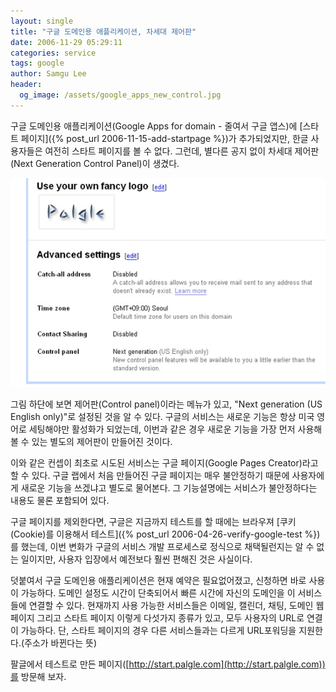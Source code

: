 ```yaml
---
layout: single
title: "구글 도메인용 애플리케이션, 차세대 제어판"
date: 2006-11-29 05:29:11
categories: service
tags: google
author: Samgu Lee
header:
  og_image: /assets/google_apps_new_control.jpg
---
```


구글 도메인용 애플리케이션(Google Apps for domain - 줄여서 구글 앱스)에 [스타트 페이지]({% post_url 2006-11-15-add-startpage %})가 추가되었지만, 한글 사용자들은 여전히 스타트 페이지를 볼 수 없다. 그런데, 별다른 공지 없이 차세대 제어판(Next Generation Control Panel)이 생겼다.

![구글 도메인용 애플리케이션에 추가된 차세대 제어판](/assets/google_apps_new_control.jpg)

그림 하단에 보면 제어판(Control panel)이라는 메뉴가 있고, "Next generation (US English only)"로 설정된 것을 알 수 있다. 구글의 서비스는 새로운 기능은 항상 미국 영어로 세팅해야만 활성화가 되었는데, 이번과 같은 경우 새로운 기능을 가장 먼저 사용해 볼 수 있는 별도의 제어판이 만들어진 것이다.

이와 같은 컨셉이 최초로 시도된 서비스는 구글 페이지(Google Pages Creator)라고 할 수 있다. 구글 랩에서 처음 만들어진 구글 페이지는 매우 불안정하기 때문에 사용자에게 새로운 기능을 쓰겠냐고 별도로 물어본다. 그 기능설명에는 서비스가 불안정하다는 내용도 물론 포함되어 있다.

구글 페이지를 제외한다면, 구글은 지금까지 테스트를 할 때에는 브라우져 [쿠키(Cookie)를 이용해서 테스트]({% post_url 2006-04-26-verify-google-test %})를 했는데, 이번 변화가 구글의 서비스 개발 프로세스로 정식으로 채택될런지는 알 수 없는 일이지만, 사용자 입장에서 예전보다 훨씬 편해진 것은 사실이다.

덧붙여서 구글 도메인용 애플리케이션은 현재 예약은 필요없어졌고, 신청하면 바로 사용이 가능하다. 도메인 설정도 시간이 단축되어서 빠른 시간에 자신의 도메인을 이 서비스들에 연결할 수 있다. 현재까지 사용 가능한 서비스들은 이메일, 캘린더, 채팅, 도메인 웹페이지 그리고 스타트 페이지 이렇게 다섯가지 종류가 있고, 모두 사용자의 URL로 연결이 가능하다. 단, 스타트 페이지의 경우 다른 서비스들과는 다르게 URL포워딩을 지원한다.(주소가 바뀐다는 뜻)

팔글에서 테스트로 만든 페이지([http://start.palgle.com](http://start.palgle.com))를 방문해 보자.
